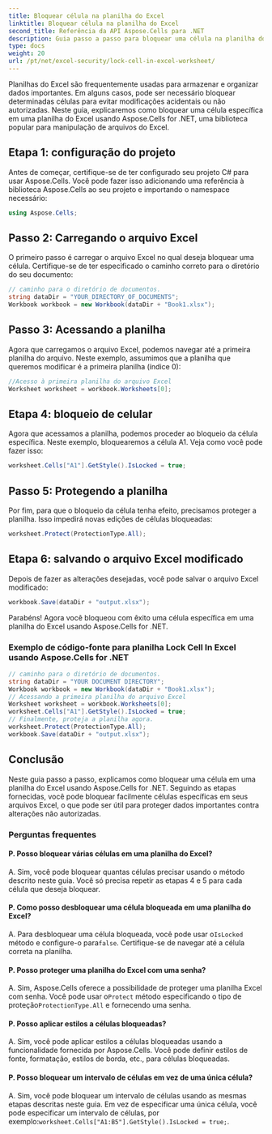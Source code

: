 ```yaml
---
title: Bloquear célula na planilha do Excel
linktitle: Bloquear célula na planilha do Excel
second_title: Referência da API Aspose.Cells para .NET
description: Guia passo a passo para bloquear uma célula na planilha do Excel usando Aspose.Cells for .NET.
type: docs
weight: 20
url: /pt/net/excel-security/lock-cell-in-excel-worksheet/
---
```

Planilhas do Excel são frequentemente usadas para armazenar e organizar dados importantes. Em alguns casos, pode ser necessário bloquear determinadas células para evitar modificações acidentais ou não autorizadas. Neste guia, explicaremos como bloquear uma célula específica em uma planilha do Excel usando Aspose.Cells for .NET, uma biblioteca popular para manipulação de arquivos do Excel.

## Etapa 1: configuração do projeto

Antes de começar, certifique-se de ter configurado seu projeto C# para usar Aspose.Cells. Você pode fazer isso adicionando uma referência à biblioteca Aspose.Cells ao seu projeto e importando o namespace necessário:

```csharp
using Aspose.Cells;
```

## Passo 2: Carregando o arquivo Excel

O primeiro passo é carregar o arquivo Excel no qual deseja bloquear uma célula. Certifique-se de ter especificado o caminho correto para o diretório do seu documento:

```csharp
// caminho para o diretório de documentos.
string dataDir = "YOUR_DIRECTORY_OF_DOCUMENTS";
Workbook workbook = new Workbook(dataDir + "Book1.xlsx");
```

## Passo 3: Acessando a planilha

Agora que carregamos o arquivo Excel, podemos navegar até a primeira planilha do arquivo. Neste exemplo, assumimos que a planilha que queremos modificar é a primeira planilha (índice 0):

```csharp
//Acesso à primeira planilha do arquivo Excel
Worksheet worksheet = workbook.Worksheets[0];
```

## Etapa 4: bloqueio de celular

Agora que acessamos a planilha, podemos proceder ao bloqueio da célula específica. Neste exemplo, bloquearemos a célula A1. Veja como você pode fazer isso:

```csharp
worksheet.Cells["A1"].GetStyle().IsLocked = true;
```

## Passo 5: Protegendo a planilha

Por fim, para que o bloqueio da célula tenha efeito, precisamos proteger a planilha. Isso impedirá novas edições de células bloqueadas:

```csharp
worksheet.Protect(ProtectionType.All);
```

## Etapa 6: salvando o arquivo Excel modificado

Depois de fazer as alterações desejadas, você pode salvar o arquivo Excel modificado:

```csharp
workbook.Save(dataDir + "output.xlsx");
```

Parabéns! Agora você bloqueou com êxito uma célula específica em uma planilha do Excel usando Aspose.Cells for .NET.

### Exemplo de código-fonte para planilha Lock Cell In Excel usando Aspose.Cells for .NET 
```csharp
// caminho para o diretório de documentos.
string dataDir = "YOUR DOCUMENT DIRECTORY";
Workbook workbook = new Workbook(dataDir + "Book1.xlsx");
// Acessando a primeira planilha do arquivo Excel
Worksheet worksheet = workbook.Worksheets[0];
worksheet.Cells["A1"].GetStyle().IsLocked = true;
// Finalmente, proteja a planilha agora.
worksheet.Protect(ProtectionType.All);
workbook.Save(dataDir + "output.xlsx");
```

## Conclusão

Neste guia passo a passo, explicamos como bloquear uma célula em uma planilha do Excel usando Aspose.Cells for .NET. Seguindo as etapas fornecidas, você pode bloquear facilmente células específicas em seus arquivos Excel, o que pode ser útil para proteger dados importantes contra alterações não autorizadas.

### Perguntas frequentes

#### P. Posso bloquear várias células em uma planilha do Excel?
	 
A. Sim, você pode bloquear quantas células precisar usando o método descrito neste guia. Você só precisa repetir as etapas 4 e 5 para cada célula que deseja bloquear.

#### P. Como posso desbloquear uma célula bloqueada em uma planilha do Excel?

A.  Para desbloquear uma célula bloqueada, você pode usar o`IsLocked` método e configure-o para`false`. Certifique-se de navegar até a célula correta na planilha.

#### P. Posso proteger uma planilha do Excel com uma senha?

A.  Sim, Aspose.Cells oferece a possibilidade de proteger uma planilha Excel com senha. Você pode usar o`Protect` método especificando o tipo de proteção`ProtectionType.All` e fornecendo uma senha.

#### P. Posso aplicar estilos a células bloqueadas?

A. Sim, você pode aplicar estilos a células bloqueadas usando a funcionalidade fornecida por Aspose.Cells. Você pode definir estilos de fonte, formatação, estilos de borda, etc., para células bloqueadas.

#### P. Posso bloquear um intervalo de células em vez de uma única célula?

A.  Sim, você pode bloquear um intervalo de células usando as mesmas etapas descritas neste guia. Em vez de especificar uma única célula, você pode especificar um intervalo de células, por exemplo:`worksheet.Cells["A1:B5"].GetStyle().IsLocked = true;`.